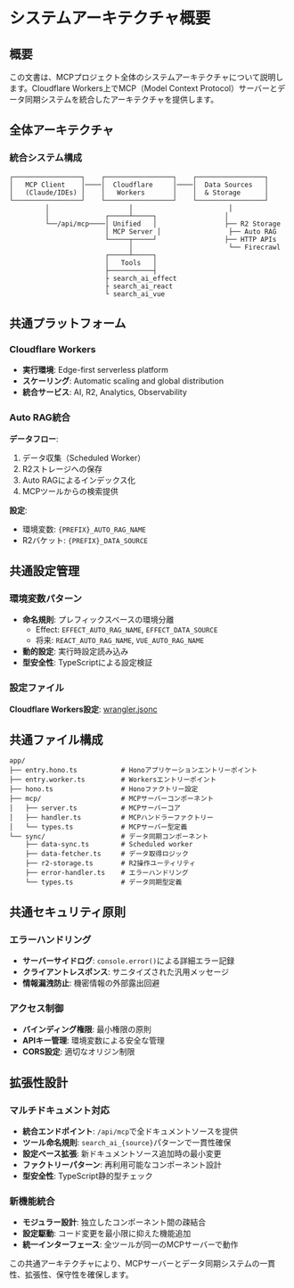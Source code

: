 # システムアーキテクチャ概要

## 概要

この文書は、MCPプロジェクト全体のシステムアーキテクチャについて説明します。Cloudflare Workers上でMCP（Model Context Protocol）サーバーとデータ同期システムを統合したアーキテクチャを提供します。

## 全体アーキテクチャ

### 統合システム構成

```
┌─────────────────┐    ┌─────────────────┐    ┌─────────────────┐
│   MCP Client    │────│  Cloudflare     │────│  Data Sources   │
│   (Claude/IDEs) │    │   Workers       │    │  & Storage      │
└─────────────────┘    └─────────────────┘    └─────────────────┘
         │                    │                        │
         │              ┌─────┴─────┐                 │
         └──/api/mcp────│ Unified   │                 ├── R2 Storage
                        │ MCP Server │                 ├── Auto RAG
                        └─────┬─────┘                 ├── HTTP APIs
                              │                        └── Firecrawl
                        ┌─────┴─────┐
                        │   Tools   │
                        ├───────────┤
                        ├ search_ai_effect
                        ├ search_ai_react
                        └ search_ai_vue
```

## 共通プラットフォーム

### Cloudflare Workers

- **実行環境**: Edge-first serverless platform
- **スケーリング**: Automatic scaling and global distribution
- **統合サービス**: AI, R2, Analytics, Observability

### Auto RAG統合

**データフロー**:
1. データ収集（Scheduled Worker）
2. R2ストレージへの保存
3. Auto RAGによるインデックス化
4. MCPツールからの検索提供

**設定**:
- 環境変数: `{PREFIX}_AUTO_RAG_NAME`
- R2バケット: `{PREFIX}_DATA_SOURCE`

## 共通設定管理

### 環境変数パターン

- **命名規則**: プレフィックスベースの環境分離
  - Effect: `EFFECT_AUTO_RAG_NAME`, `EFFECT_DATA_SOURCE`
  - 将来: `REACT_AUTO_RAG_NAME`, `VUE_AUTO_RAG_NAME`
- **動的設定**: 実行時設定読み込み
- **型安全性**: TypeScriptによる設定検証

### 設定ファイル

**Cloudflare Workers設定**: [wrangler.jsonc](../wrangler.jsonc)

## 共通ファイル構成

```
app/
├── entry.hono.ts           # Honoアプリケーションエントリーポイント
├── entry.worker.ts         # Workersエントリーポイント
├── hono.ts                 # Honoファクトリー設定
├── mcp/                    # MCPサーバーコンポーネント
│   ├── server.ts           # MCPサーバーコア
│   ├── handler.ts          # MCPハンドラーファクトリー
│   └── types.ts            # MCPサーバー型定義
└── sync/                   # データ同期コンポーネント
    ├── data-sync.ts        # Scheduled worker
    ├── data-fetcher.ts     # データ取得ロジック
    ├── r2-storage.ts       # R2操作ユーティリティ
    ├── error-handler.ts    # エラーハンドリング
    └── types.ts            # データ同期型定義
```

## 共通セキュリティ原則

### エラーハンドリング
- **サーバーサイドログ**: `console.error()`による詳細エラー記録
- **クライアントレスポンス**: サニタイズされた汎用メッセージ
- **情報漏洩防止**: 機密情報の外部露出回避

### アクセス制御
- **バインディング権限**: 最小権限の原則
- **APIキー管理**: 環境変数による安全な管理
- **CORS設定**: 適切なオリジン制限

## 拡張性設計

### マルチドキュメント対応
- **統合エンドポイント**: `/api/mcp`で全ドキュメントソースを提供
- **ツール命名規則**: `search_ai_{source}`パターンで一貫性確保
- **設定ベース拡張**: 新ドキュメントソース追加時の最小変更
- **ファクトリーパターン**: 再利用可能なコンポーネント設計
- **型安全性**: TypeScript静的型チェック

### 新機能統合
- **モジュラー設計**: 独立したコンポーネント間の疎結合
- **設定駆動**: コード変更を最小限に抑えた機能追加
- **統一インターフェース**: 全ツールが同一のMCPサーバーで動作

この共通アーキテクチャにより、MCPサーバーとデータ同期システムの一貫性、拡張性、保守性を確保します。